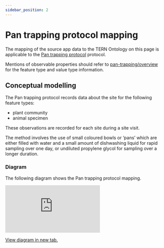 ```yaml
---
sidebar_position: 2
---
```


# Pan trapping protocol mapping

The mapping of the source app data to the TERN Ontology on this page is applicable to the [Pan trapping protocol](https://linked.data.gov.au/def/nrm/666e5aa5-e545-4637-bc52-a296d647b303) protocol.

Mentions of observable properties should refer to [pan-trapping/overview](/information-models/tern-ontology/dev-guide/dawe-protocol/invertebrate/pan-trapping/overview) for the feature type and value type information.

## Conceptual modelling

The Pan trapping protocol records data about the site for the following feature types:

- plant community
- animal specimen

These observations are recorded for each site during a site visit.

The method involves the use of small coloured bowls or ‘pans’ which are either filled with water and a small amount of dishwashing liquid for rapid sampling over one day, or undiluted propylene glycol for sampling over a longer duration.

### Diagram

The following diagram shows the Pan trapping protocol mapping.

<iframe frameBorder="0" style={{width:"100%",height:"593px"}} src="https://viewer.diagrams.net/?tags=%7B%7D&highlight=0000ff&edit=https%3A%2F%2Fapp.diagrams.net%2F%23G1EJExnBy_Mk1kqjmEqQxU26yok1EZrs_d&layers=1&nav=1&title=invertebrate-fauna-pan-trapping-example#Uhttps%3A%2F%2Fdrive.google.com%2Fuc%3Fid%3D1EJExnBy_Mk1kqjmEqQxU26yok1EZrs_d%26export%3Ddownload"></iframe>

<a href="https://viewer.diagrams.net/?tags=%7B%7D&highlight=0000ff&edit=https%3A%2F%2Fapp.diagrams.net%2F%23G1EJExnBy_Mk1kqjmEqQxU26yok1EZrs_d&layers=1&nav=1&title=invertebrate-fauna-pan-trapping-example#Uhttps%3A%2F%2Fdrive.google.com%2Fuc%3Fid%3D1EJExnBy_Mk1kqjmEqQxU26yok1EZrs_d%26export%3Ddownload">View diagram in new tab.</a>
